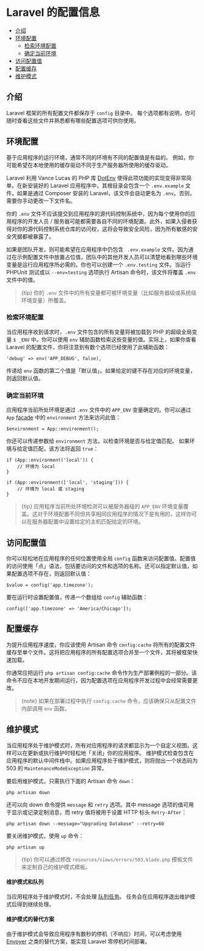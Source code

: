 # Laravel 的配置信息

- [介绍](#introduction)
- [环境配置](#environment-configuration)
    - [检索环境配置](#retrieving-environment-configuration)
    - [确定当前环境](#determining-the-current-environment)
- [访问配置值](#accessing-configuration-values)
- [配置缓存](#configuration-caching)
- [维护模式](#maintenance-mode)

<a name="introduction"></a>
## 介绍

Laravel 框架的所有配置文件都保存于 `config` 目录中。 每个选项都有说明，你可随时查看这些文件并熟悉都有哪些配置选项可供你使用。

<a name="environment-configuration"></a>
## 环境配置

基于应用程序的运行环境，通常不同的环境有不同的配置值是有益的。 例如，你可能希望在本地使用的缓存驱动不同于生产服务器所使用的缓存驱动。

Laravel 利用 Vance Lucas 的 PHP 库 [DotEnv](https://github.com/vlucas/phpdotenv) 使得此项功能的实现变得非常简单。在新安装好的 Laravel 应用程序中，其根目录会包含一个 `.env.example` 文件。如果是通过 Composer 安装的 Laravel，该文件会自动更名为 `.env`。否则，需要你手动更改一下文件名。

你的 `.env` 文件不应该提交到应用程序的源代码控制系统中，因为每个使用你的应用程序的开发人员 / 服务器可能都需要各自不同的环境配置。此外，如果入侵者获得对你的源代码控制系统仓库的访问权，这将会导致安全风险，因为所有敏感的安全凭据都被暴露了。

如果是团队开发，则可能希望在应用程序中仍包含 ` .env.example` 文件。因为通过在示例配置文件中放置占位值，团队中的其他开发人员可以清楚地看到哪些环境变量是运行应用程序所必需的。你也可以创建一个 `.env.testing` 文件。当运行 PHPUnit 测试或以 `--env=testing` 选项执行 Artisan 命令时，该文件将覆盖 `.env` 文件中的值。

> {tip} 你的 `.env` 文件中的所有变量都可被环境变量（比如服务器级或系统级环境变量）所覆盖。

<a name="retrieving-environment-configuration"></a>
### 检索环境配置

当应用程序收到请求时，`.env` 文件包含的所有变量将被加载到 PHP 的超级全局变量 `$ _ENV` 中。你可以使用 `env` 辅助函数检索这些变量的值。实际上，如果你查看 Laravel 的配置文件，你将注意到有数个选项已经使用了此辅助函数：

    'debug' => env('APP_DEBUG', false),

传递给 `env` 函数的第二个值是「默认值」。如果给定的键不存在对应的环境变量，则返回默认值。

<a name="determining-the-current-environment"></a>
### 确定当前环境

应用程序当前所处环境是通过 `.env` 文件中的 `APP_ENV` 变量确定的。你可以通过 `App` [facade](/docs/{{version}}/facades) 中的 `environment`  方法来访问此值：

    $environment = App::environment();

你还可以传递参数给 `environment` 方法，以检查环境是否与给定值匹配。 如果环境与给定值匹配，该方法将返回 `true`：

    if (App::environment('local')) {
        // 环境为 local
    }

    if (App::environment(['local', 'staging'])) {
        // 环境为 local 或 staging
    }

> {tip} 应用程序当前所处环境检测可以被服务器级的 `APP_ENV` 环境变量覆盖。这对于环境配置不同但共享相同应用程序的情况下是有用的，这样你可以在服务器配置中设置给定的主机匹配给定的环境。

<a name="accessing-configuration-values"></a>
## 访问配置值

你可以轻松地在应用程序的任何位置使用全局 `config` 函数来访问配置值。配置值的访问使用「点」语法，包括要访问的文件和选项的名称。还可以指定默认值，如果配置选项不存在，则返回默认值：

    $value = config('app.timezone');

要在运行时设置配置值，传递一个数组给 `config` 辅助函数：

    config(['app.timezone' => 'America/Chicago']);

<a name="configuration-caching"></a>
## 配置缓存

为提升应用程序速度，你应该使用 Artisan 命令 `config:cache` 将所有的配置文件缓存至单个文件。这将把应用程序的所有配置选项合并至一个文件，其将被框架快速加载。

你通常应把运行 `php artisan config:cache` 命令作为生产部署例程的一部分。该命令不应在本地开发期间运行，因为配置选项在应用程序开发过程中会经常需要更改。

> {note} 如果在部署过程中执行 `config:cache` 命令，应该确保只从配置文件内部调用 `env` 函数。

<a name="maintenance-mode"></a>
## 维护模式

当应用程序处于维护模式时，所有对应用程序的请求都显示为一个自定义视图。这样可以在更新或执行维护时轻松地「关闭」你的应用程序。 维护模式检查包含在应用程序的默认中间件栈中。如果应用程序处于维护模式，则将抛出一个状态码为 503 的 `MaintenanceModeException` 异常。

要启用维护模式，只需执行下面的 Artisan 命令 `down`：

    php artisan down

还可以向 down 命令提供 `message` 和 `retry` 选项。其中 message 选项的值可用于显示或记录定制消息，而 retry 值将被用于设置 HTTP 标头 `Retry-After`：

    php artisan down --message="Upgrading Database" --retry=60

要关闭维护模式，使用 `up` 命令：

    php artisan up

> {tip} 你可以通过修改 `resources/views/errors/503.blade.php` 模板文件来定制自己的维护模式模板。

#### 维护模式和队列

当应用程序处于维护模式时，不会处理 [队列任务](/docs/{{version}}/queues)。 任务会在应用程序退出维护模式后得到继续处理。

#### 维护模式的替代方案

由于维护模式会导致应用程序有数秒的停机（不响应）时间，可以考虑使用 [Envoyer](https://envoyer.io) 之类的替代方案，能实现  Laravel 零停机时间部署。
